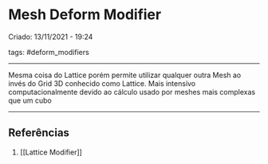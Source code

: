 # Mesh Deform Modifier
Criado: 13/11/2021 - 19:24

tags: #deform_modifiers 

---

 Mesma coisa do Lattice porém permite utilizar qualquer outra Mesh ao invés do Grid 3D conhecido como Lattice. Mais intensivo computacionalmente devido ao cálculo usado por meshes mais complexas que um cubo

---
## Referências
1. [[Lattice Modifier]]